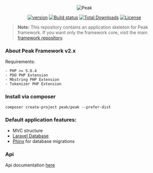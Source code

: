 <p align="center"><img src="http://francoislajoie.com/assets/img/peaklogo.jpg" alt="Peak"></p>
<p align="center">
<a href="https://packagist.org/packages/peakphp/framework"><img src="https://poser.pugx.org/peakphp/framework/version" alt="version"></a>
<a href="https://travis-ci.org/peakphp/framework"><img src="https://travis-ci.org/peakphp/framework.svg" alt="Build status"></a>
<a href="https://packagist.org/packages/peak/framework"><img src="https://poser.pugx.org/peak/framework/downloads" alt="Total Downloads"></a>
<a href="https://packagist.org/packages/peak/framework"><img src="https://poser.pugx.org/peak/framework/license" alt="License"></a>
</p>

> **Note:** This repository contains an application skeleton for Peak framework. If you want only the framework core, visit the main [framework repository](https://github.com/peakphp/framework).

### About Peak Framework v2.x

Requirements:

    - PHP >= 5.6.4
    - PDO PHP Extension
    - Mbstring PHP Extension
    - Tokenizer PHP Extension

### Install via composer

```
composer create-project peak/peak --prefer-dist
```

### Default application features:

 - MVC structure
 - [Laravel Database](https://github.com/illuminate/database)
 - [Phinx](https://github.com/robmorgan/phinx) for database migrations

### Api

Api documentation [here](http://api.peakframework.com)